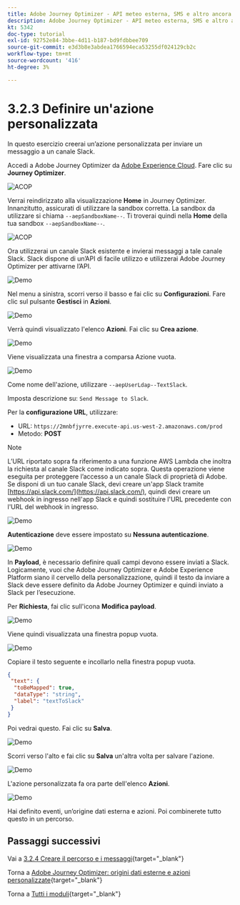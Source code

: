 ```yaml
---
title: Adobe Journey Optimizer - API meteo esterna, SMS e altro ancora - Definisci azioni personalizzate
description: Adobe Journey Optimizer - API meteo esterna, SMS e altro ancora - Definisci azioni personalizzate
kt: 5342
doc-type: tutorial
exl-id: 92752e84-3bbe-4d11-b187-bd9fdbbee709
source-git-commit: e3d3b8e3abdea1766594eca53255df024129cb2c
workflow-type: tm+mt
source-wordcount: '416'
ht-degree: 3%

---
```


# 3.2.3 Definire un&#39;azione personalizzata

In questo esercizio creerai un’azione personalizzata per inviare un messaggio a un canale Slack.

Accedi a Adobe Journey Optimizer da [Adobe Experience Cloud](https://experience.adobe.com). Fare clic su **Journey Optimizer**.

![ACOP](./../../../../modules/delivery-activation/ajo-b2c/ajob2c-1/images/acophome.png)

Verrai reindirizzato alla visualizzazione **Home** in Journey Optimizer. Innanzitutto, assicurati di utilizzare la sandbox corretta. La sandbox da utilizzare si chiama `--aepSandboxName--`. Ti troverai quindi nella **Home** della tua sandbox `--aepSandboxName--`.

![ACOP](./../../../../modules/delivery-activation/ajo-b2c/ajob2c-1/images/acoptriglp.png)

Ora utilizzerai un canale Slack esistente e invierai messaggi a tale canale Slack. Slack dispone di un’API di facile utilizzo e utilizzerai Adobe Journey Optimizer per attivarne l’API.

![Demo](./images/slack.png)

Nel menu a sinistra, scorri verso il basso e fai clic su **Configurazioni**. Fare clic sul pulsante **Gestisci** in **Azioni**.

![Demo](./images/menuactions.png)

Verrà quindi visualizzato l&#39;elenco **Azioni**. Fai clic su **Crea azione**.

![Demo](./images/acthome.png)

Viene visualizzata una finestra a comparsa Azione vuota.

![Demo](./images/emptyact.png)

Come nome dell&#39;azione, utilizzare `--aepUserLdap--TextSlack`.

Imposta descrizione su: `Send Message to Slack`.

Per la **configurazione URL**, utilizzare:

- URL: `https://2mnbfjyrre.execute-api.us-west-2.amazonaws.com/prod`
- Metodo: **POST**

>[!NOTE]
>
>L’URL riportato sopra fa riferimento a una funzione AWS Lambda che inoltra la richiesta al canale Slack come indicato sopra. Questa operazione viene eseguita per proteggere l’accesso a un canale Slack di proprietà di Adobe. Se disponi di un tuo canale Slack, devi creare un&#39;app Slack tramite [https://api.slack.com/](https://api.slack.com/), quindi devi creare un webhook in ingresso nell&#39;app Slack e quindi sostituire l&#39;URL precedente con l&#39;URL del webhook in ingresso.

![Demo](./images/slackname.png)

**Autenticazione** deve essere impostato su **Nessuna autenticazione**.

![Demo](./images/slackauth.png)

In **Payload**, è necessario definire quali campi devono essere inviati a Slack. Logicamente, vuoi che Adobe Journey Optimizer e Adobe Experience Platform siano il cervello della personalizzazione, quindi il testo da inviare a Slack deve essere definito da Adobe Journey Optimizer e quindi inviato a Slack per l’esecuzione.

Per **Richiesta**, fai clic sull&#39;icona **Modifica payload**.

![Demo](./images/slackmsgp.png)

Viene quindi visualizzata una finestra popup vuota.

![Demo](./images/slackmsgpopup.png)

Copiare il testo seguente e incollarlo nella finestra popup vuota.

```json
{
 "text": {
  "toBeMapped": true,
  "dataType": "string",
  "label": "textToSlack"
 }
}
```

Poi vedrai questo. Fai clic su **Salva**.

![Demo](./images/slackmsgpopup1.png)

Scorri verso l&#39;alto e fai clic su **Salva** un&#39;altra volta per salvare l&#39;azione.

![Demo](./images/slackmsgpopup3.png)

L&#39;azione personalizzata fa ora parte dell&#39;elenco **Azioni**.

![Demo](./images/slackdone.png)

Hai definito eventi, un’origine dati esterna e azioni. Poi combinerete tutto questo in un percorso.

## Passaggi successivi

Vai a [3.2.4 Creare il percorso e i messaggi](./ex4.md){target="_blank"}

Torna a [Adobe Journey Optimizer: origini dati esterne e azioni personalizzate](journey-orchestration-external-weather-api-sms.md){target="_blank"}

Torna a [Tutti i moduli](./../../../../overview.md){target="_blank"}
